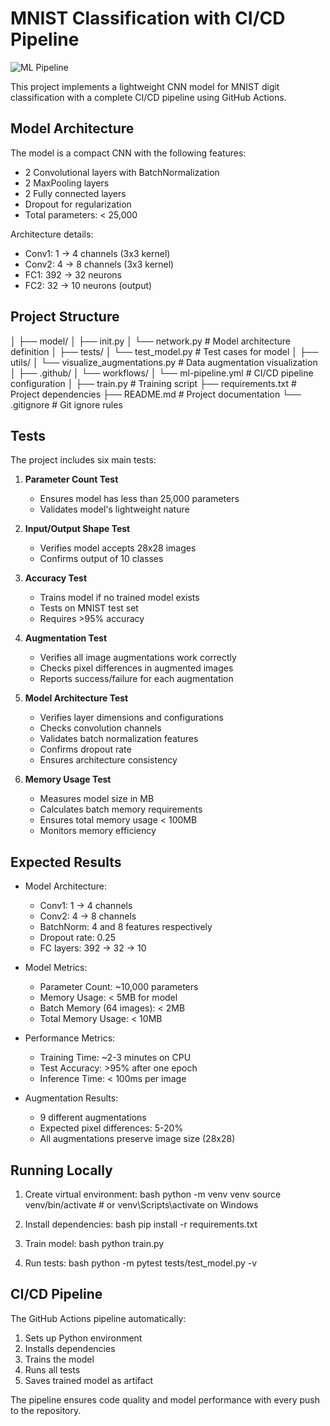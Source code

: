 # MNIST Classification with CI/CD Pipeline

![ML Pipeline](https://github.com/atiwari751/ERA-V3-S5-assignment/actions/workflows/ml-pipeline.yml/badge.svg)

This project implements a lightweight CNN model for MNIST digit classification with a complete CI/CD pipeline using GitHub Actions.

## Model Architecture

The model is a compact CNN with the following features:
- 2 Convolutional layers with BatchNormalization
- 2 MaxPooling layers
- 2 Fully connected layers
- Dropout for regularization
- Total parameters: < 25,000

Architecture details:
- Conv1: 1 → 4 channels (3x3 kernel)
- Conv2: 4 → 8 channels (3x3 kernel)
- FC1: 392 → 32 neurons
- FC2: 32 → 10 neurons (output)

## Project Structure

  │
  ├── model/
  │ ├── init.py
  │ └── network.py # Model architecture definition
  │
  ├── tests/
  │ └── test_model.py # Test cases for model
  │
  ├── utils/
  │ └── visualize_augmentations.py # Data augmentation visualization
  │
  ├── .github/
  │ └── workflows/
  │ └── ml-pipeline.yml # CI/CD pipeline configuration
  │
  ├── train.py # Training script
  ├── requirements.txt # Project dependencies
  ├── README.md # Project documentation
  └── .gitignore # Git ignore rules


## Tests

The project includes six main tests:

1. **Parameter Count Test**
   - Ensures model has less than 25,000 parameters
   - Validates model's lightweight nature

2. **Input/Output Shape Test**
   - Verifies model accepts 28x28 images
   - Confirms output of 10 classes

3. **Accuracy Test**
   - Trains model if no trained model exists
   - Tests on MNIST test set
   - Requires >95% accuracy

4. **Augmentation Test**
   - Verifies all image augmentations work correctly
   - Checks pixel differences in augmented images
   - Reports success/failure for each augmentation

5. **Model Architecture Test**
   - Verifies layer dimensions and configurations
   - Checks convolution channels
   - Validates batch normalization features
   - Confirms dropout rate
   - Ensures architecture consistency

6. **Memory Usage Test**
   - Measures model size in MB
   - Calculates batch memory requirements
   - Ensures total memory usage < 100MB
   - Monitors memory efficiency

## Expected Results

- Model Architecture:
  - Conv1: 1 → 4 channels
  - Conv2: 4 → 8 channels
  - BatchNorm: 4 and 8 features respectively
  - Dropout rate: 0.25
  - FC layers: 392 → 32 → 10

- Model Metrics:
  - Parameter Count: ~10,000 parameters
  - Memory Usage: < 5MB for model
  - Batch Memory (64 images): < 2MB
  - Total Memory Usage: < 10MB

- Performance Metrics:
  - Training Time: ~2-3 minutes on CPU
  - Test Accuracy: >95% after one epoch
  - Inference Time: < 100ms per image

- Augmentation Results:
  - 9 different augmentations
  - Expected pixel differences: 5-20%
  - All augmentations preserve image size (28x28)

## Running Locally

1. Create virtual environment:
bash
python -m venv venv
source venv/bin/activate # or venv\Scripts\activate on Windows


2. Install dependencies:
bash
pip install -r requirements.txt


3. Train model:
bash
python train.py


4. Run tests:
bash
python -m pytest tests/test_model.py -v


## CI/CD Pipeline

The GitHub Actions pipeline automatically:
1. Sets up Python environment
2. Installs dependencies
3. Trains the model
4. Runs all tests
5. Saves trained model as artifact

The pipeline ensures code quality and model performance with every push to the repository.